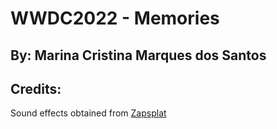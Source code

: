 #  WWDC2022 - Memories 
## By: Marina Cristina Marques dos Santos

## Credits:
Sound effects obtained from [Zapsplat](https://www.zapsplat.com)
